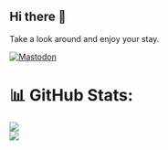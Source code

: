 ## Hi there 👋
Take a look around and enjoy your stay.

[![Mastodon](https://img.shields.io/badge/-MASTODON-%232B90D9?style=for-the-badge&logo=mastodon&logoColor=white)](https://mastodon.social/@ignore.the.warnings:matrix.org) 


# 📊 GitHub Stats:
![](https://github-readme-stats.vercel.app/api?username=IgnoreTheWarnings&theme=dark&hide_border=false&include_all_commits=false&count_private=true)<br/>
![](https://github-readme-stats.vercel.app/api/top-langs/?username=IgnoreTheWarnings&theme=dark&hide_border=false&include_all_commits=false&count_private=true&layout=compact)
